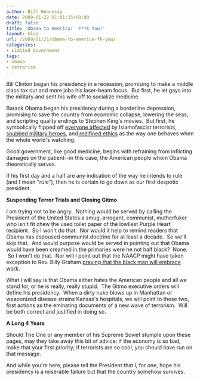 ```yaml
---
author: Bill Hennessy
date: 2009-01-22 01:01:15+00:00
draft: false
title: 'Obama to America:  F**k You!'
layout: blog
url: /2009/01/21/obama-to-america-fk-you/
categories:
- Limited Government
tags:
- obama
- terrorism
---
```


Bill Clinton began his presidency in a recession, promising to make a middle class tax cut and more jobs his laser-beam focus.  But first, he let gays into the military and sent his wife off to socialize medicine. 

Barack Obama began his presidency during a borderline depression, promising to save the country from economic collapse, lowering the seas, and scripting quality endings to Stephen King's movies.  But first, he symbolically flipped off [everyone affected](https://michellemalkin.com/2009/01/20/about-that-race-based-benediction/) by Islamofascist terrorists,[ snubbed military heroes](https://ace.mu.nu/archives/281532.php), and[ redifined ethics](https://justoneminute.typepad.com/main/2009/01/geithner---ethi.html) as the way one behaves when the whole world's watching.

Good government, like good medicine, begins with refraining from inflicting damages on the patient--in this case, the American people whom Obama theoretically serves.

If his first day and a half are any indication of the way he intends to rule (and I mean "rule"), then he is certain to go down as our first despotic president.  

**Suspending Terror Trials and Closing Gitmo**

I am trying not to be angry.  Nothing would be served by calling the President of the United States a smug, arrogant, communist, mutherfuker who isn't fit chew the used toilet paper of the lowliest Purple Heart recipient.  So I won't do that.  Nor would it help to remind readers that Obama has espoused communist doctrine for at least a decade.  So we'll skip that.  And would purpose would be served in pointing out that Obama would have been creamed in the primaries were he not half black?  None.  So I won't do that.  Nor will I point out that the NAACP might have taken exception to Rev. Billy Graham [praying that the black man will embrace work](https://michellemalkin.com/2009/01/20/about-that-race-based-benediction/).  

What I will say is that Obama either hates the American people and all we stand for, or he is really, really stupid.  The Gitmo executive orders will define his presidency.  When a dirty nuke blows up in Manhattan or weaponized disease strains Kansas's hospitals, we will point to these two, first actions as the eminating documents of a new wave of terrorism.  Will be both correct and justified in doing so.  

**A Long 4 Years**

Should The One or any member of his Supreme Soviet stumple upon these pages, may they take away this bit of advice: if the economy is so bad, make that your first priority; if terrorists are so cool, you should have run on that message.

And while you're here, please tell the President that I, for one, hope his presidency is a miserable failure but that the country somehow survives.
